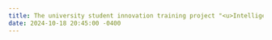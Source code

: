 ```yaml
---
title: The university student innovation training project "<u>Intelligent Detection System for Early Cancer under Digestive Endoscopy Based on Deep Learning</u>" was approved as a <u>national-level</strong> project and received an <u>excellent completion award</strong>
date: 2024-10-18 20:45:00 -0400
---
```

